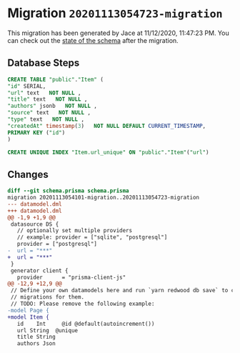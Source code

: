 # Migration `20201113054723-migration`

This migration has been generated by Jace at 11/12/2020, 11:47:23 PM.
You can check out the [state of the schema](./schema.prisma) after the migration.

## Database Steps

```sql
CREATE TABLE "public"."Item" (
"id" SERIAL,
"url" text   NOT NULL ,
"title" text   NOT NULL ,
"authors" jsonb   NOT NULL ,
"source" text   NOT NULL ,
"type" text   NOT NULL ,
"createdAt" timestamp(3)   NOT NULL DEFAULT CURRENT_TIMESTAMP,
PRIMARY KEY ("id")
)

CREATE UNIQUE INDEX "Item.url_unique" ON "public"."Item"("url")
```

## Changes

```diff
diff --git schema.prisma schema.prisma
migration 20201113054101-migration..20201113054723-migration
--- datamodel.dml
+++ datamodel.dml
@@ -1,9 +1,9 @@
 datasource DS {
   // optionally set multiple providers
   // example: provider = ["sqlite", "postgresql"]
   provider = ["postgresql"]
-  url = "***"
+  url = "***"
 }
 generator client {
   provider      = "prisma-client-js"
@@ -12,9 +12,9 @@
 // Define your own datamodels here and run `yarn redwood db save` to create
 // migrations for them.
 // TODO: Please remove the following example:
-model Page {
+model Item {
   id    Int     @id @default(autoincrement())
   url String  @unique
   title String
   authors Json
```


